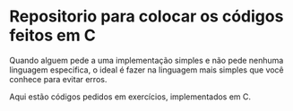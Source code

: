 # Repositorio para colocar os códigos feitos em C
Quando alguem pede a uma implementação simples e não pede nenhuma linguagem especifica, o ideal é fazer na linguagem mais simples que você conhece para evitar erros.

Aqui estão códigos pedidos em exercícios, implementados em C.